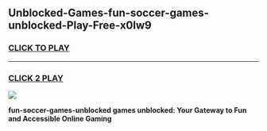 
## Unblocked-Games-fun-soccer-games-unblocked-Play-Free-x0lw9
<h3>
<a href="https://premium76.site?title=fun-soccer-games-unblocked&ref=20A">CLICK TO PLAY</a></h3>
<hr>

<h3>
<a href="https://premium76.site?title=fun-soccer-games-unblocked&ref=20A">CLICK 2 PLAY</a>
  
</h3>

<a href="https://premium76.site?title=fun-soccer-games-unblocked&ref=20A"><img src="https://clearcache.store/games.png"></a>


**fun-soccer-games-unblocked games unblocked: Your Gateway to Fun and Accessible Online Gaming**
